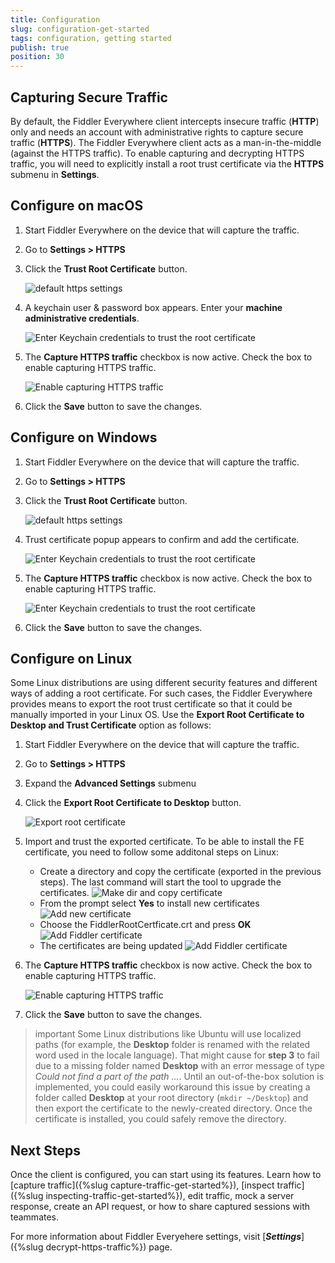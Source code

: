 ```yaml
---
title: Configuration
slug: configuration-get-started
tags: configuration, getting started
publish: true
position: 30
---
```


## Capturing Secure Traffic

By default, the Fiddler Everywhere client intercepts insecure traffic (**HTTP**) only and needs an account with administrative rights to capture secure traffic (**HTTPS**). The Fiddler Everywhere client acts as a man-in-the-middle (against the HTTPS traffic). To enable capturing and decrypting HTTPS traffic, you will need to explicitly install a root trust certificate via the __HTTPS__ submenu in __Settings__.

## Configure on macOS

1. Start Fiddler Everywhere on the device that will capture the traffic.

2. Go to __Settings > HTTPS__

3. Click the __Trust Root Certificate__ button. 

    ![default https settings](../images/settings/settings-trust-root-certificate.png)

4. A keychain user & password box appears. Enter your __machine administrative credentials__.

    ![Enter Keychain credentials to trust the root certificate](../images/settings/settings-https-mac-keychain.png)

4. The __Capture HTTPS traffic__ checkbox is now active. Check the box to enable capturing HTTPS traffic.

    ![Enable capturing HTTPS traffic](../images/settings/settings-https-capture-https.png)
    
5. Click the __Save__ button to save the changes.

## Configure on Windows

1. Start Fiddler Everywhere on the device that will capture the traffic.

2. Go to __Settings > HTTPS__

3. Click the __Trust Root Certificate__ button. 

    ![default https settings](../images/settings/settings-trust-root-certificate.png)

4.  Trust certificate popup appears to confirm and add the certificate. 

    ![Enter Keychain credentials to trust the root certificate](../images/settings/settings-https-cert-win.png)

4. The __Capture HTTPS traffic__ checkbox is now active. Check the box to enable capturing HTTPS traffic.

    ![Enter Keychain credentials to trust the root certificate](../images/settings/settings-https-capture-https.png)
    
5. Click the __Save__ button to save the changes.

## Configure on Linux

Some Linux distributions are using different security features and different ways of adding a root certificate. For such cases, the Fiddler Everywhere provides means to export the root trust certificate so that it could be manually imported in your Linux OS. Use the __Export Root Certificate to Desktop and Trust Certificate__ option as follows:

1. Start Fiddler Everywhere on the device that will capture the traffic.

2. Go to __Settings > HTTPS__

3. Expand the __Advanced Settings__ submenu

4. Click the __Export Root Certificate to Desktop__ button.

    ![Export root certificate](../images/settings/settings-export-cert.png)

5. Import and trust the exported certificate. To be able to install the FE certificate, you need to follow some additonal steps on Linux:

    - Create a directory and copy the certificate (exported in the previous steps). The last command will start the tool to upgrade the certificates. 
    ![Make dir and copy certificate](../images/configuration/cert_ubunto_001.png)
    - From the prompt select **Yes** to install new certificates
    ![Add new certificate](../images/configuration/cert_ubunto_002.png)
    - Choose the FiddlerRootCertficate.crt and press **OK**
    ![Add Fiddler certificate](../images/configuration/cert_ubunto_003.png)
    - The certificates are being updated
    ![Add Fiddler certificate](../images/configuration/cert_ubunto_004.png)

6. The __Capture HTTPS traffic__ checkbox is now active. Check the box to enable capturing HTTPS traffic.

    ![Enable capturing HTTPS traffic](../images/configuration/cert_ubunto_005.png)

7. Click the __Save__ button to save the changes.

>important Some Linux distributions like Ubuntu will use localized paths (for example, the __Desktop__ folder is renamed with the related word used in the locale language). That might cause for __step 3__ to fail due to a missing folder named __Desktop__ with an error message of type _Could not find a part of the path ..._. Until an out-of-the-box solution is implemented, you could easily workaround this issue by creating a folder called __Desktop__ at your root directory (`mkdir ~/Desktop`) and then export the certificate to the newly-created directory. Once the certificate is installed, you could safely remove the directory.


## Next Steps

Once the client is configured, you can start using its features. Learn how to [capture traffic]({%slug capture-traffic-get-started%}), [inspect traffic]({%slug inspecting-traffic-get-started%}), edit traffic, mock a server response, create an API request, or how to share captured sessions with teammates.

For more information about Fiddler Everyehere settings, visit [**_Settings_**]({%slug decrypt-https-traffic%}) page.
